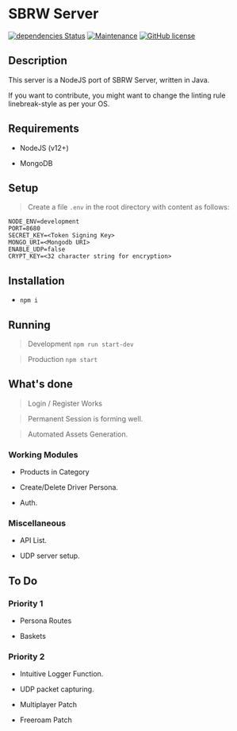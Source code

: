 # SBRW Server

[![dependencies Status](https://david-dm.org/aaditya/sbrw-server/status.svg)](https://david-dm.org/aaditya/sbrw-server)
[![Maintenance](https://img.shields.io/badge/Maintained%3F-yes-green.svg)](https://github.com/aaditya/sbrw-server/graphs/commit-activity)
[![GitHub license](https://img.shields.io/badge/license-GPL-blue.svg)](https://github.com/aaditya/sbrw-server/blob/master/LICENSE)

## Description

This server is a NodeJS port of SBRW Server, written in Java.

If you want to contribute, you might want to change the linting rule linebreak-style as per your OS.

## Requirements

* NodeJS (v12+)

* MongoDB 

## Setup

> Create a file `.env` in the root directory with content as follows:

```env
NODE_ENV=development
PORT=8680
SECRET_KEY=<Token Signing Key>
MONGO_URI=<Mongodb URI>
ENABLE_UDP=false
CRYPT_KEY=<32 character string for encryption>
```

## Installation

* `npm i`

## Running

> Development `npm run start-dev`

> Production `npm start`

## What's done

> Login / Register Works

> Permanent Session is forming well.

> Automated Assets Generation.

### Working Modules

* Products in Category 

* Create/Delete Driver Persona.

* Auth.

### Miscellaneous

* API List.

* UDP server setup.

## To Do

### Priority 1

* Persona Routes

* Baskets

### Priority 2

* Intuitive Logger Function.

* UDP packet capturing.

* Multiplayer Patch

* Freeroam Patch
